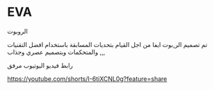 # EVA
الروبوت 

تم تصميم الر,بوت ايفا من اجل القيام بتحديات المسابقة باستخدام افضل التقنيات والمتحكمات وبتصميم عصري وجذاب ,,,


رابط فيديو اليوتيوب مرفق

https://youtube.com/shorts/I-6tiXCNL0g?feature=share 
